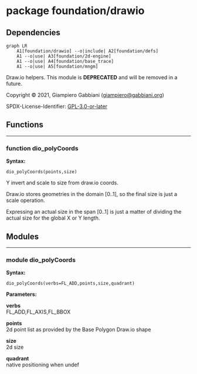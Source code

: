 # package foundation/drawio

## Dependencies

```mermaid
graph LR
    A1[foundation/drawio] --o|include| A2[foundation/defs]
    A1 --o|use| A3[foundation/2d-engine]
    A1 --o|use| A4[foundation/base_trace]
    A1 --o|use| A5[foundation/mngm]
```

Draw.io helpers.
This module is **DEPRECATED** and will be removed in a future.

Copyright © 2021, Giampiero Gabbiani (giampiero@gabbiani.org)

SPDX-License-Identifier: [GPL-3.0-or-later](https://spdx.org/licenses/GPL-3.0-or-later.html)


## Functions

---

### function dio_polyCoords

__Syntax:__

```text
dio_polyCoords(points,size)
```

Y invert and scale to size from draw.io coords.

Draw.io stores geometries in the domain [0..1], so the final size is just a
scale operation.

Expressing an actual size in the span [0..1] is just a matter of dividing
the actual size for the global X or Y length.


## Modules

---

### module dio_polyCoords

__Syntax:__

    dio_polyCoords(verbs=FL_ADD,points,size,quadrant)

__Parameters:__

__verbs__  
FL_ADD,FL_AXIS,FL_BBOX

__points__  
2d point list as provided by the Base Polygon Draw.io shape

__size__  
2d size

__quadrant__  
native positioning when undef


